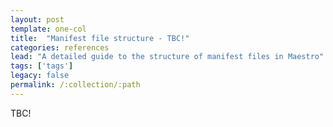 ```yaml
---
layout: post
template: one-col
title:  "Manifest file structure - TBC!"
categories: references
lead: "A detailed guide to the structure of manifest files in Maestro"
tags: ['tags']
legacy: false
permalink: /:collection/:path
---
```


TBC!